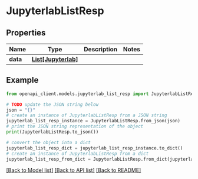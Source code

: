 # JupyterlabListResp


## Properties

Name | Type | Description | Notes
------------ | ------------- | ------------- | -------------
**data** | [**List[Jupyterlab]**](Jupyterlab.md) |  | 

## Example

```python
from openapi_client.models.jupyterlab_list_resp import JupyterlabListResp

# TODO update the JSON string below
json = "{}"
# create an instance of JupyterlabListResp from a JSON string
jupyterlab_list_resp_instance = JupyterlabListResp.from_json(json)
# print the JSON string representation of the object
print(JupyterlabListResp.to_json())

# convert the object into a dict
jupyterlab_list_resp_dict = jupyterlab_list_resp_instance.to_dict()
# create an instance of JupyterlabListResp from a dict
jupyterlab_list_resp_from_dict = JupyterlabListResp.from_dict(jupyterlab_list_resp_dict)
```
[[Back to Model list]](../README.md#documentation-for-models) [[Back to API list]](../README.md#documentation-for-api-endpoints) [[Back to README]](../README.md)


